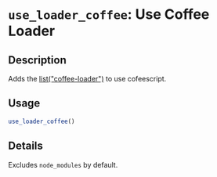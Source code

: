 # `use_loader_coffee`: Use Coffee Loader

## Description


 Adds the [list("coffee-loader")](https://webpack.js.org/loaders/coffee-loader/) to use
 cofeescript.


## Usage

```r
use_loader_coffee()
```


## Details


 Excludes `node_modules` by default.


